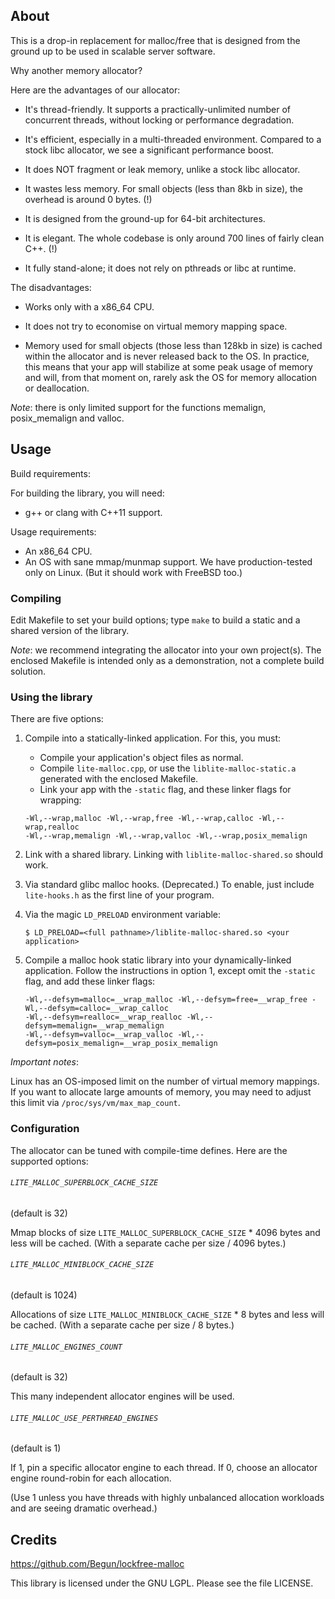 

## About ##

This is a drop-in replacement for malloc/free that is designed from
the ground up to be used in scalable server software.

Why another memory allocator?


Here are the advantages of our allocator:

* It's thread-friendly. It supports a practically-unlimited number of concurrent threads, without locking or performance degradation.

* It's efficient, especially in a multi-threaded environment. Compared to a stock libc allocator, we see a significant performance boost.

* It does NOT fragment or leak memory, unlike a stock libc allocator.

* It wastes less memory. For small objects (less than 8kb in size), the overhead is around 0 bytes. (!)

* It is designed from the ground-up for 64-bit architectures.

* It is elegant. The whole codebase is only around 700 lines of fairly clean C++. (!)

* It fully stand-alone; it does not rely on pthreads or libc at runtime.


The disadvantages:

* Works only with a x86_64 CPU.

* It does not try to economise on virtual memory mapping space.

* Memory used for small objects (those less than 128kb in size) is cached within the allocator and is never released back to the OS. In practice, this means that your app will stabilize at some peak usage of memory and will, from that moment on, rarely ask the OS for memory allocation or deallocation.

_Note_: there is only limited support for the functions memalign, posix_memalign and valloc.

## Usage ##

Build requirements:

For building the library, you will need:

* g++ or clang with C++11 support.


Usage requirements:

* An x86_64 CPU.
* An OS with sane mmap/munmap support. We have production-tested only on Linux. (But it should work with FreeBSD too.)


### Compiling ###

Edit Makefile to set your build options; type `make` to build a static and a shared version of the library.

_Note_: we recommend integrating the allocator into your own project(s). The enclosed Makefile is intended only as a demonstration, not a complete build solution.

### Using the library ###

There are five options:

1. Compile into a statically-linked application. For this, you must: 
    * Compile your application's object files as normal. 
    * Compile `lite-malloc.cpp`, or use the `liblite-malloc-static.a` generated with the enclosed Makefile.
    * Link your app with the `-static` flag, and these linker flags for wrapping:
    ```
   -Wl,--wrap,malloc -Wl,--wrap,free -Wl,--wrap,calloc -Wl,--wrap,realloc
   -Wl,--wrap,memalign -Wl,--wrap,valloc -Wl,--wrap,posix_memalign
   ```

2. Link with a shared library. Linking with `liblite-malloc-shared.so` should work.

3. Via standard glibc malloc hooks. (Deprecated.) To enable, just include `lite-hooks.h` as the first line of your program.

4. Via the magic `LD_PRELOAD` environment variable:
    ```
    $ LD_PRELOAD=<full pathname>/liblite-malloc-shared.so <your application>
    ```

5. Compile a malloc hook static library into your dynamically-linked application. Follow the instructions in option 1, except omit the `-static` flag, and add these linker flags:
    ```
    -Wl,--defsym=malloc=__wrap_malloc -Wl,--defsym=free=__wrap_free -Wl,--defsym=calloc=__wrap_calloc
    -Wl,--defsym=realloc=__wrap_realloc -Wl,--defsym=memalign=__wrap_memalign
    -Wl,--defsym=valloc=__wrap_valloc -Wl,--defsym=posix_memalign=__wrap_posix_memalign
    ```

*Important notes*:

Linux has an OS-imposed limit on the number of virtual memory mappings.
If you want to allocate large amounts of memory, you may need to adjust this 
limit via `/proc/sys/vm/max_map_count`.


### Configuration ###

The allocator can be tuned with compile-time defines. Here are the supported options:

###### `LITE_MALLOC_SUPERBLOCK_CACHE_SIZE`

(default is 32)

Mmap blocks of size `LITE_MALLOC_SUPERBLOCK_CACHE_SIZE` * 4096 bytes and less will be cached. (With a separate cache per size / 4096 bytes.)

###### `LITE_MALLOC_MINIBLOCK_CACHE_SIZE`

(default is 1024)

Allocations of size `LITE_MALLOC_MINIBLOCK_CACHE_SIZE` * 8 bytes and less will be cached. (With a separate cache per size / 8 bytes.)

###### `LITE_MALLOC_ENGINES_COUNT`

(default is 32)

This many independent allocator engines will be used.

###### `LITE_MALLOC_USE_PERTHREAD_ENGINES`

(default is 1)

If 1, pin a specific allocator engine to each thread. If 0, choose an allocator engine round-robin for each allocation.

(Use 1 unless you have threads with highly unbalanced allocation workloads and are seeing dramatic overhead.)


## Credits ##

https://github.com/Begun/lockfree-malloc

This library is licensed under the GNU LGPL. Please see the file LICENSE.

